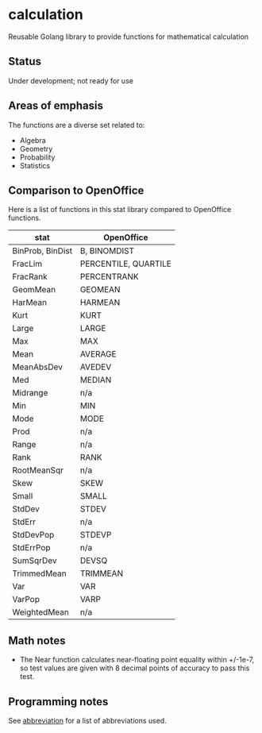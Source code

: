 # calculation
Reusable Golang library to provide functions for mathematical calculation

## Status
Under development; not ready for use

## Areas of emphasis
The functions are a diverse set related to:
* Algebra
* Geometry
* Probability
* Statistics

## Comparison to OpenOffice
Here is a list of functions in this stat library compared to OpenOffice functions.

| stat | OpenOffice |
| ---- | ---------- |
| BinProb, BinDist | B, BINOMDIST |
| FracLim | PERCENTILE, QUARTILE |
| FracRank | PERCENTRANK |
| GeomMean | GEOMEAN |
| HarMean | HARMEAN |
| Kurt | KURT |
| Large | LARGE |
| Max | MAX |
| Mean | AVERAGE |
| MeanAbsDev | AVEDEV |
| Med | MEDIAN |
| Midrange | n/a |
| Min | MIN |
| Mode | MODE |
| Prod | n/a |
| Range | n/a |
| Rank | RANK |
| RootMeanSqr | n/a |
| Skew | SKEW |
| Small | SMALL |
| StdDev | STDEV |
| StdErr | n/a |
| StdDevPop | STDEVP |
| StdErrPop | n/a |
| SumSqrDev | DEVSQ |
| TrimmedMean | TRIMMEAN |
| Var | VAR |
| VarPop | VARP |
| WeightedMean | n/a |

## Math notes
* The Near function calculates near-floating point equality within +/-1e-7, so test values are given with 8 decimal
  points of accuracy to pass this test.

## Programming notes
See [abbreviation](https://www.github.com/BluntSporks/abbreviation) for a list of abbreviations used.

